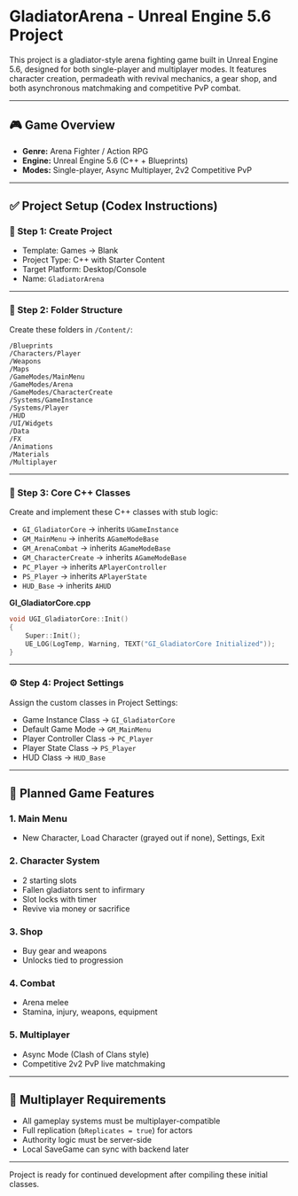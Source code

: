 
# GladiatorArena - Unreal Engine 5.6 Project

This project is a gladiator-style arena fighting game built in Unreal Engine 5.6, designed for both single-player and multiplayer modes. It features character creation, permadeath with revival mechanics, a gear shop, and both asynchronous matchmaking and competitive PvP combat.

---

## 🎮 Game Overview

- **Genre:** Arena Fighter / Action RPG
- **Engine:** Unreal Engine 5.6 (C++ + Blueprints)
- **Modes:** Single-player, Async Multiplayer, 2v2 Competitive PvP

---

## ✅ Project Setup (Codex Instructions)

### 🧱 Step 1: Create Project

- Template: Games → Blank
- Project Type: C++ with Starter Content
- Target Platform: Desktop/Console
- Name: `GladiatorArena`

---

### 📁 Step 2: Folder Structure

Create these folders in `/Content/`:

```
/Blueprints
/Characters/Player
/Weapons
/Maps
/GameModes/MainMenu
/GameModes/Arena
/GameModes/CharacterCreate
/Systems/GameInstance
/Systems/Player
/HUD
/UI/Widgets
/Data
/FX
/Animations
/Materials
/Multiplayer
```

---

### 🧠 Step 3: Core C++ Classes

Create and implement these C++ classes with stub logic:

- `GI_GladiatorCore` → inherits `UGameInstance`
- `GM_MainMenu` → inherits `AGameModeBase`
- `GM_ArenaCombat` → inherits `AGameModeBase`
- `GM_CharacterCreate` → inherits `AGameModeBase`
- `PC_Player` → inherits `APlayerController`
- `PS_Player` → inherits `APlayerState`
- `HUD_Base` → inherits `AHUD`

**GI_GladiatorCore.cpp**
```cpp
void UGI_GladiatorCore::Init()
{
    Super::Init();
    UE_LOG(LogTemp, Warning, TEXT("GI_GladiatorCore Initialized"));
}
```

---

### ⚙️ Step 4: Project Settings

Assign the custom classes in Project Settings:

- Game Instance Class → `GI_GladiatorCore`
- Default Game Mode → `GM_MainMenu`
- Player Controller Class → `PC_Player`
- Player State Class → `PS_Player`
- HUD Class → `HUD_Base`

---

## 🚀 Planned Game Features

### 1. Main Menu
- New Character, Load Character (grayed out if none), Settings, Exit

### 2. Character System
- 2 starting slots
- Fallen gladiators sent to infirmary
- Slot locks with timer
- Revive via money or sacrifice

### 3. Shop
- Buy gear and weapons
- Unlocks tied to progression

### 4. Combat
- Arena melee
- Stamina, injury, weapons, equipment

### 5. Multiplayer
- Async Mode (Clash of Clans style)
- Competitive 2v2 PvP live matchmaking

---

## 🔁 Multiplayer Requirements

- All gameplay systems must be multiplayer-compatible
- Full replication (`bReplicates = true`) for actors
- Authority logic must be server-side
- Local SaveGame can sync with backend later

---

Project is ready for continued development after compiling these initial classes.
